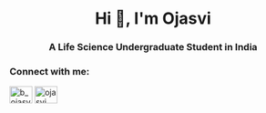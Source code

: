 <h1 align="center">Hi 👋, I'm Ojasvi</h1>
<h3 align="center">A Life Science Undergraduate Student in India</h3>

<h3 align="left">Connect with me:</h3>
<p align="left">
<a href="https://twitter.com/b_ojasvi" target="blank"><img align="center" src="https://raw.githubusercontent.com/rahuldkjain/github-profile-readme-generator/master/src/images/icons/Social/twitter.svg" alt="b_ojasvi" height="30" width="40" /></a>
<a href="https://linkedin.com/in/ojasvi bhagwat" target="blank"><img align="center" src="https://raw.githubusercontent.com/rahuldkjain/github-profile-readme-generator/master/src/images/icons/Social/linked-in-alt.svg" alt="ojasvi bhagwat" height="30" width="40" /></a>
</p>
